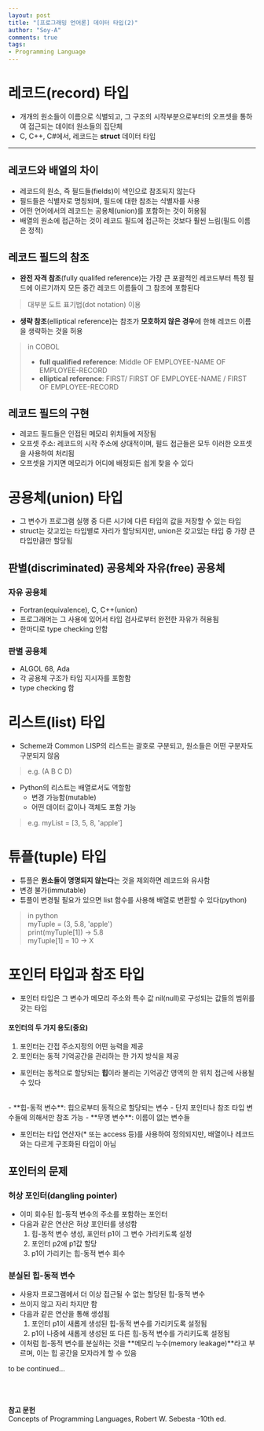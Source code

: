 ```yaml
---
layout: post
title: "[프로그래밍 언어론] 데이터 타입(2)"
author: "Soy-A"
comments: true
tags:
- Programming Language
---
```


# 레코드(record) 타입

- 개개의 원소들이 이름으로 식별되고, 그 구조의 시작부분으로부터의 오프셋을 통하여 접근되는 데이터 원소들의 집단체
- C, C++, C#에서, 레코드는 **struct** 데이터 타입

---

## 레코드와 배열의 차이

- 레코드의 원소, 즉 필드들(fields)이 색인으로 참조되지 않는다
- 필드들은 식별자로 명칭되며, 필드에 대한 참조는 식별자를 사용
- 어떤 언어에서의 레코드는 공용체(union)를 포함하는 것이 허용됨
- 배열의 원소에 접근하는 것이 레코드 필드에 접근하는 것보다 훨씬 느림(필드 이름은 정적)

## 레코드 필드의 참조

- **완전 자격 참조**(fully qualifed reference)는 가장 큰 포괄적인 레코드부터 특정 필드에 이르기까지 모든 중간 레코드 이름들이 그 참조에 포함된다
> 대부분 도트 표기법(dot notation) 이용
- **생략 참조**(elliptical reference)는 참조가 **모호하지 않은 경우**에 한해 레코드 이름을 생략하는 것을 허용
> in COBOL
>- **full qualified reference**: Middle OF EMPLOYEE-NAME OF EMPLOYEE-RECORD
>- **elliptical reference**: FIRST/ FIRST OF EMPLOYEE-NAME / FIRST OF EMPLOYEE-RECORD

## 레코드 필드의 구현

- 레코드 필드들은 인접된 메모리 위치들에 저장됨
- 오프셋 주소: 레코드의 시작 주소에 상대적이며, 필드 접근들은 모두 이러한 오프셋을 사용하여 처리됨
- 오프셋을 가지면 메모리가 어디에 배정되든 쉽게 찾을 수 있다

# 공용체(union) 타입

- 그 변수가 프로그램 실행 중 다른 시기에 다른 타입의 값을 저장할 수 있는 타입
- struct는 갖고있는 타입별로 자리가 할당되지만, union은 갖고있는 타입 중 가장 큰 타입만큼만 할당됨

## 판별(discriminated) 공용체와 자유(free) 공용체

### 자유 공용체

- Fortran(equivalence), C, C++(union)
- 프로그래머는 그 사용에 있어서 타입 검사로부터 완전한 자유가 허용됨
- 한마디로 type checking 안함

### 판별 공용체

- ALGOL 68, Ada
- 각 공용체 구조가 타입 지시자를 포함함
- type checking 함

# 리스트(list) 타입

- Scheme과 Common LISP의 리스트는 괄호로 구분되고, 원소들은 어떤 구분자도 구분되지 않음
> e.g. (A B C D)
- Python의 리스트는 배열로서도 역할함
  - 변경 가능함(mutable)
  - 어떤 데이터 값이나 객체도 포함 가능
> e.g. myList = [3, 5, 8, 'apple']

# 튜플(tuple) 타입

- 튜플은 **원소들이 명명되지 않는다**는 것을 제외하면 레코드와 유사함
- 변경 불가(immutable)
- 튜플이 변경될 필요가 있으면 list 함수를 사용해 배열로 변환할 수 있다(python)
> in python<br/>
myTuple = (3, 5.8, 'apple')<br/>
print(myTuple[1]) -> 5.8<br/>
myTuple[1] = 10 -> X

# 포인터 타입과 참조 타입

- 포인터 타입은 그 변수가 메모리 주소와 특수 값 nil(null)로 구성되는 값들의 범위를 갖는 타입

#### 포인터의 두 가지 용도(중요)
1. 포인터는 간접 주소지정의 어떤 능력을 제공
2. 포인터는 동적 기억공간을 관리하는 한 가지 방식을 제공
  - 포인터는 동적으로 할당되는 **힙**이라 불리는 기억공간 영역의 한 위치 접근에 사용될 수 있다 

<br/>
- **힙-동적 변수**: 힙으로부터 동적으로 할당되는 변수
  - 단지 포인터나 참조 타입 변수들에 의해서만 참조 가능
- **무명 변수**: 이름이 없는 변수들

- 포인터는 타입 연산자(* 또는 access 등)를 사용하여 정의되지만, 배열이나 레코드와는 다르게 구조화된 타입이 아님

## 포인터의 문제

### 허상 포인터(dangling pointer)

- 이미 회수된 힙-동적 변수의 주소를 포함하는 포인터
- 다음과 같은 연산은 허상 포인터를 생성함
  1. 힙-동적 변수 생성, 포인터 p1이 그 변수 가리키도록 설정
  2. 포인터 p2에 p1값 할당
  3. p1이 가리키는 힙-동적 변수 회수

### 분실된 힙-동적 변수

- 사용자 프로그램에서 더 이상 접근될 수 없는 할당된 힙-동적 변수
- 쓰이지 않고 자리 차지만 함
- 다음과 같은 연산을 통해 생성됨
  1. 포인터 p1이 새롭게 생성된 힙-동적 변수를 가리키도록 설정됨
  2. p1이 나중에 새롭게 생성된 또 다른 힙-동적 변수를 가리키도록 설정됨
- 이처럼 힙-동적 변수를 분실하는 것을 **메모리 누수(memory leakage)**라고 부르며, 이는 힙 공간을 모자라게 할 수 있음

to be continued...




<br/><br/><br/>
**참고 문헌**<br/>
Concepts of Programming Languages, Robert W. Sebesta -10th ed.
